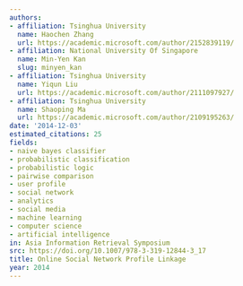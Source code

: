 ```yaml
---
authors:
- affiliation: Tsinghua University
  name: Haochen Zhang
  url: https://academic.microsoft.com/author/2152839119/
- affiliation: National University Of Singapore
  name: Min-Yen Kan
  slug: minyen_kan
- affiliation: Tsinghua University
  name: Yiqun Liu
  url: https://academic.microsoft.com/author/2111097927/
- affiliation: Tsinghua University
  name: Shaoping Ma
  url: https://academic.microsoft.com/author/2109195263/
date: '2014-12-03'
estimated_citations: 25
fields:
- naive bayes classifier
- probabilistic classification
- probabilistic logic
- pairwise comparison
- user profile
- social network
- analytics
- social media
- machine learning
- computer science
- artificial intelligence
in: Asia Information Retrieval Symposium
src: https://doi.org/10.1007/978-3-319-12844-3_17
title: Online Social Network Profile Linkage
year: 2014
---
```

